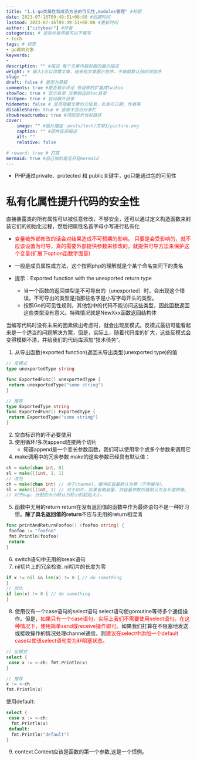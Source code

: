 ```yaml
---
title: "1.1-go类属性和成员方法的可见性,modules管理" #标题
date: 2023-07-16T09:49:51+08:00 #创建时间
lastmod: 2023-07-16T09:49:51+08:00 #更新时间
author: ["citybear"] #作者
categories: # 没有分类界面可以不填写
- tech
tags: # 标签
- go面向对象
keywords: 
- 
description: "" #描述 每个文章内容前面的展示描述
weight: # 输入1可以顶置文章，用来给文章展示排序，不填就默认按时间排序
slug: ""
draft: false # 是否为草稿
comments: true #是否展示评论 有自带的扩展成twikoo
showToc: true # 显示目录 文章侧边栏toc目录
TocOpen: true # 自动展开目录
hidemeta: false # 是否隐藏文章的元信息，如发布日期、作者等
disableShare: true # 底部不显示分享栏
showbreadcrumbs: true #顶部显示当前路径
cover:
    image: "" #图片路径：posts/tech/文章1/picture.png
    caption: "" #图片底部描述
    alt: ""
    relative: false

# reward: true # 打赏
mermaid: true #自己加的是否开启mermaid
---
```


- PHP通过private、protected 和 public关键字，go只能通过包的可见性
  
# 私有化属性提升代码的安全性
直接暴露类的所有属性可以被任意修改，不够安全，还可以通过定义构造函数来封装它们的初始化过程，然后把属性名首字母小写进行私有化
- <font color="red">变量被外部修改的话会对结果造成不可预期的影响。 只要是会受影响的，就不应该设置为可导，真的需要外部提供参数来修改的，就提供可导方法来保护这个变量(扩展下option函数字面量)</font>

- 一般是成员属性或方法，这个按照php的理解就是个某个命名空间下的类名
- 提示：Exported function with the unexported return type
  - 当一个函数的返回类型是不可导出的（unexported）时，会出现这个错误。不可导出的类型是指那些名字是小写字母开头的类型。
  - 按照Go的可见性规则，其他包中的代码不能访问这些类型，因此函数返回这些类型没有意义。特殊情况就是NewXxx函数返回结构体


当编写代码时没有未来的因素做出考虑时，就会出现反模式。反模式最初可能看起来是一个适当的问题解决方案，但是，实际上，随着代码库的扩大，这些反模式会变得模糊不清，并给我们的代码库添加“技术债务”。
1. 从导出函数(exported function)返回未导出类型(unexported type)的值
``` go
// 反模式
type unexportedType string

func ExportedFunc() unexportedType { 
 return unexportedType("some string")
} 

// 推荐
type ExportedType string
func ExportedFunc() ExportedType { 
 return ExportedType("some string")
}
```
2. 空白标识符的不必要使用
3. 使用循环/多次append连接两个切片
   - 知道append是一个变长参数函数，我们可以使用零个或多个参数来调用它
4. make调用中的冗余参数
make的这些参数已经具有默认值：
``` go
ch = make(chan int, 0)
sl = make([]int, 1, 1)
// 改为
ch = make(chan int) // 对于channel，缓冲区容量默认为零（不带缓冲）。
sl = make([]int, 1) // 对于切片，如果省略容量，则容量参数的值默认为与长度相等。
// 对于map，分配的大小默认为较小的起始大小。
```
5. 函数中无用的return
return在没有返回值的函数中作为最终语句不是一种好习惯。**除了具名返回值的return**不应与无用的return相混淆
``` go
func printAndReturnFoofoo() (foofoo string) { 
 foofoo := "foofoo" 
 fmt.Println(foofoo) 
 return
}
```
6. switch语句中无用的break语句
7. nil切片上的冗余检查. nil切片的长度为零
``` go
if x != nil && len(x) != 0 { // do something
}
// 优化 
if len(x) != 0 { // do something
}
```
8. 使用仅有一个case语句的select语句
select语句使goroutine等待多个通信操作。但是，<font color="red">如果只有一个case语句，实际上我们不需要使用select语句。在这种情况下，使用简单send或receive操作即可。</font>如果我们打算在不阻塞地发送或接收操作的情况处理channel通信，则<font color="red">建议在select中添加一个default case以使该select语句变为非阻塞状态。</font>
``` go
// 反模式
select {
 case x := <-ch: fmt.Println(x)
} 

// 推荐
x := <-ch
fmt.Println(x)
```
使用default:
``` go
select {
 case x := <-ch: 
  fmt.Println(x)
 default: 
  fmt.Println("default")
}
```
9. context.Context应该是函数的第一个参数,这是一个惯例。